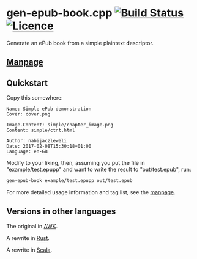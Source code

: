 # gen-epub-book.cpp [![Build Status](https://travis-ci.org/nabijaczleweli/gen-epub-book.cpp.svg?branch=master)](https://travis-ci.org/nabijaczleweli/gen-epub-book.cpp) [![Licence](https://img.shields.io/badge/license-MIT-blue.svg?style=flat)](LICENSE)
Generate an ePub book from a simple plaintext descriptor.

## [Manpage](https://cdn.rawgit.com/nabijaczleweli/gen-epub-book/man/gen-epub-book.cpp.1.html)

## Quickstart

Copy this somewhere:

```
Name: Simple ePub demonstration
Cover: cover.png

Image-Content: simple/chapter_image.png
Content: simple/ctnt.html

Author: nabijaczleweli
Date: 2017-02-08T15:30:18+01:00
Language: en-GB
```

Modify to your liking, then, assuming you put the file in "example/test.epupp" and want to write the result to "out/test.epub", run:

```sh
gen-epub-book example/test.epupp out/test.epub
```

For more detailed usage information and tag list, see the [manpage](https://cdn.rawgit.com/nabijaczleweli/gen-epub-book/man/gen-epub-book.rs.1.html).

## Versions in other languages

The original in [AWK](https://github.com/nabijaczleweli/gen-epub-book).

A rewrite in [Rust](https://github.com/nabijaczleweli/gen-epub-book.rs).

A rewrite in [Scala](https://github.com/nabijaczleweli/gen-epub-book.scala).
